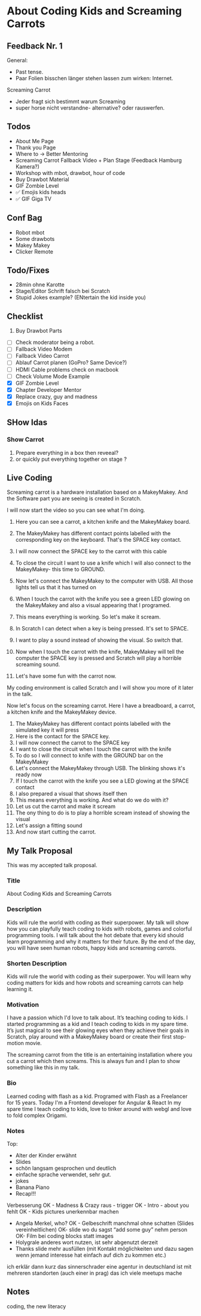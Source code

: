 # About Coding Kids and Screaming Carrots

## Feedback Nr. 1
General:
+ Past tense.
+ Paar Folien bisschen länger stehen lassen zum wirken: Internet.

Screaming Carrot
+ Jeder fragt sich bestimmt warum Screaming
+ super horse nicht verstandne- alternative? oder rauswerfen.


## Todos
+ About Me Page
+ Thank you Page
+ Where to -> Better Mentoring
+ Screaming Carrot Fallback Video + Plan Stage (Feedback Hamburg Kamera?)
+ Workshop with mbot, drawbot, hour of code
+ Buy Drawbot Material
+ GIF Zombie Level
+ ✅ Emojis kids heads
+ ✅ GIF Giga TV

## Conf Bag
+ Robot mbot
+ Some drawbots
+ Makey Makey
+ Clicker Remote

## Todo/Fixes
+ 28min ohne Karotte
+ Stage/Editor Schrift falsch bei Scratch
+ Stupid Jokes example? (ENtertain the kid inside you)

## Checklist
1. Buy Drawbot Parts
+ [ ] Check moderator being a robot.
+ [ ] Fallback Video Modem
+ [ ] Fallback Video Carrot
+ [ ] Ablauf Carrot planen (GoPro? Same Device?)
+ [ ] HDMI Cable problems check on macbook
+ [ ] Check Volume Mode Example
+ [x] GIF Zombie Level
+ [x] Chapter Developer Mentor
+ [x] Replace crazy, guy and madness
+ [x] Emojis on Kids Faces

## SHow Idas
### Show Carrot
1. Prepare everything in a box then reveeal?
2. or quickly put everything together on stage ?

## Live Coding
Screaming carrot is a hardware installation based on a MakeyMakey.
And the Software part you are seeing is created in Scratch.

I will now start the video so you can see what I'm doing.

1. Here you can see a carrot, a kitchen knife and the MakeyMakey board.

2. The MakeyMakey has different contact points labelled with the corresponding key on the keyboard. That's the SPACE key contact.

3. I will now connect the SPACE key to the carrot with this cable

4. To close the circuit I want to use a knife which I will also connect to the MakeyMakey- this time to GROUND.

5. Now let's connect the MakeyMakey to the computer with USB. All those lights tell us that it has turned on

6. When I touch the carrot with the knife you see a green LED glowing on the MakeyMakey and also a visual appearing that I programed.

7. This means everything is working. So let's make it scream.

8. In Scratch I can detect when a key is being pressed. It's set to SPACE.

9. I want to play a sound instead of showing the visual. So switch that.

10. Now when I touch the carrot with the knife, MakeyMakey will tell the computer the SPACE key is pressed and Scratch will play a horrible screaming sound.

11. Let's have some fun with the carrot now.






My coding environment is called Scratch
and I will show you more of it later in the talk.

Now let's focus on the screaming carrot.
Here I have a breadboard, a carrot, a kitchen knife and the MakeyMakey device.

1. The MakeyMakey has different contact points labelled with the simulated key it will press
2. Here is the contact for the SPACE key.
3. I will now connect the carrot to the SPACE key
4. I want to close the circuit when I touch the carrot with the knife
5. To do so I will connect to knife with the GROUND bar on the MakeyMakey
6. Let's connect the MakeyMakey through USB. The blinking shows it's ready now
7. If I touch the carrot with the knife you see a LED glowing at the SPACE contact
8. I also prepared a visual that shows itself then
8. This means everything is working. And what do we do with it?
9. Let us cut the carrot and make it scream
10. The ony thing to do is to play a horrible scream instead of showing the visual
11. Let's assign a fitting sound
12. And now start cutting the carrot.

## My Talk Proposal
This was my accepted talk proposal.

### Title
About Coding Kids and Screaming Carrots

### Description
Kids will rule the world with coding as their superpower.
My talk will show how you can playfully teach coding to kids with robots, games and colorful programming tools. I will talk about the hot debate that every kid should learn programming and why it matters for their future. By the end of the day, you will have seen human robots, happy kids and screaming carrots.

### Shorten Description
Kids will rule the world with coding as their superpower. You will learn why coding matters for kids and how robots and screaming carrots can help learning it.

### Motivation
I have a passion which I'd love to talk about. It’s teaching coding to kids. I started programming as a kid and I teach coding to kids in my spare time. It’s just magical to see their glowing eyes when they achieve their goals in Scratch, play around with a MakeyMakey board or create their first stop-motion movie.

The screaming carrot from the title is an entertaining installation where you cut a carrot which then screams. This is always fun and I plan to show something like this in my talk.

### Bio
Learned coding with flash as a kid.
Programed with Flash as a Freelancer for 15 years.
Today I'm a Frontend developer for Angular & React
In my spare time I teach coding to kids, love to tinker around with webgl and love to fold complex Origami.


### Notes
Top:
- Alter der Kinder erwähnt
- Slides
- schön langsam gesprochen und deutlich
- einfache sprache verwendet, sehr gut.
- jokes
- Banana Piano
- Recap!!!



Verbesserung
OK - Madness & Crazy raus - trigger
OK - Intro - about you fehlt
OK - Kids pictures unerkennbar machen
- Angela Merkel, who?
OK - Gelbeschrift manchmal ohne schatten (Slides vereinheitlichen)
OK- slide wo du sagst “add some guy” nehm person
OK- Film bei coding blocks statt images
- Holygrale anderes wort nutzen, ist sehr abgenutzt derzeit
- Thanks slide mehr ausfüllen (mit Kontakt möglichkeiten und dazu sagen wenn jemand interesse hat einfach auf dich zu kommen etc.)


ich erklär dann kurz das sinnerschrader eine agentur in deutschland ist mit mehreren standorten (auch einer in prag) das ich viele meetups mache



## Notes
coding, the new literacy